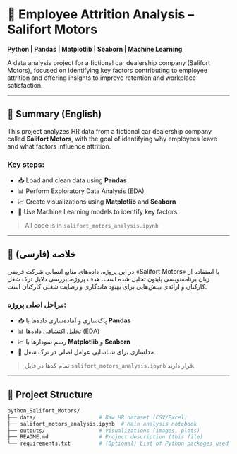 # 🚗 Employee Attrition Analysis – Salifort Motors  
**Python | Pandas | Matplotlib | Seaborn | Machine Learning**

A data analysis project for a fictional car dealership company (Salifort Motors), focused on identifying key factors contributing to employee attrition and offering insights to improve retention and workplace satisfaction.

---

## 📌 Summary (English)

This project analyzes HR data from a fictional car dealership company called **Salifort Motors**, with the goal of identifying why employees leave and what factors influence attrition.

### Key steps:

- 📥 Load and clean data using **Pandas**
- 📊 Perform Exploratory Data Analysis (EDA)
- 📈 Create visualizations using **Matplotlib** and **Seaborn**
- 🤖 Use Machine Learning models to identify key factors

> All code is in `salifort_motors_analysis.ipynb`


---

## 📌 خلاصه (فارسی)

در این پروژه، داده‌های منابع انسانی شرکت فرضی «Salifort Motors» با استفاده از زبان برنامه‌نویسی پایتون تحلیل شده است. هدف پروژه، بررسی دلایل ترک شغل کارکنان و ارائه‌ی بینش‌هایی برای بهبود ماندگاری و رضایت شغلی کارکنان است.

### مراحل اصلی پروژه:

- 📥 پاک‌سازی و آماده‌سازی داده‌ها با **Pandas**
- 📊 تحلیل اکتشافی داده‌ها (EDA)
- 📈 رسم نمودارها با **Matplotlib** و **Seaborn**
- 🤖  مدلسازی برای شناسایی عوامل اصلی در ترک شغل

> تمام کدها در فایل `salifort_motors_analysis.ipynb` قرار دارند.


---

## 📂 Project Structure

```bash
python_Salifort_Motors/
├── data/                    # Raw HR dataset (CSV/Excel)
├── salifort_motors_analysis.ipynb  # Main analysis notebook
├── outputs/                 # Visualizations (images, plots)
├── README.md                # Project description (this file)
└── requirements.txt         # (Optional) List of Python packages used
